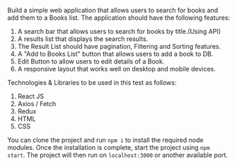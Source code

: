 Build a simple web application that allows users to search for books and add them to a
Books list. The application should have the following features:
1. A search bar that allows users to search for books by title.(Using API)
2. A results list that displays the search results.
3. The Result List should have pagination, Filtering and Sorting features.
4. A "Add to Books List" button that allows users to add a book to DB.
5. Edit Button to allow users to edit details of a Book.
6. A responsive layout that works well on desktop and mobile devices.

Technologies & Libraries to be used in this test as follows:
1. React JS
2. Axios / Fetch
3. Redux
4. HTML
5. CSS

You can clone the project and run `npm i` to install the required node modules. Once the installation is complete, start the project using `npm start`. The project will then run on `localhost:3000` or another available port.